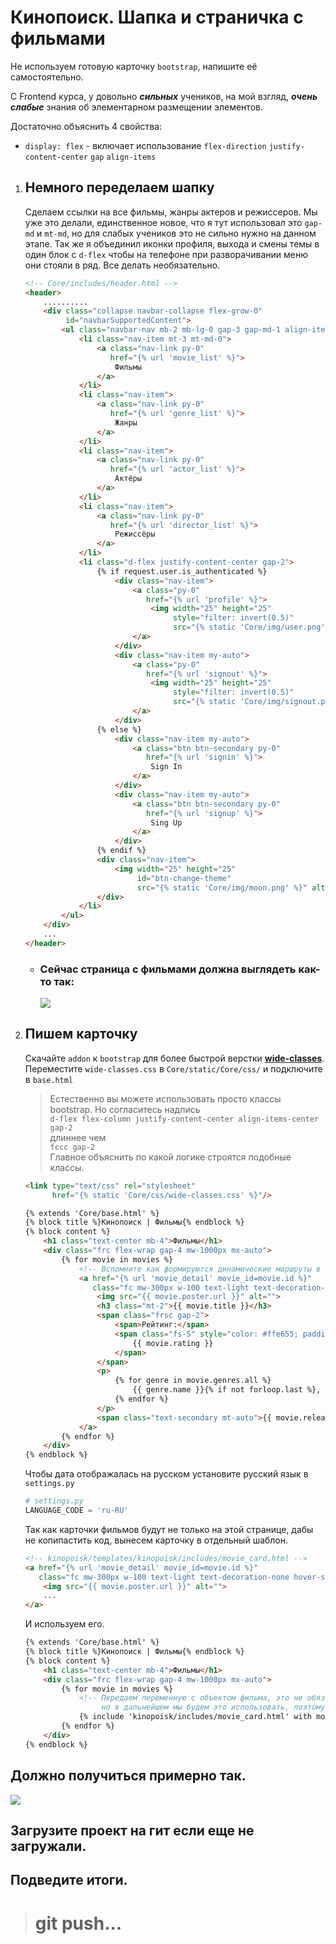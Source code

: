 # Кинопоиск. Шапка и страничка с фильмами

Не используем готовую карточку `bootstrap`, напишите её самостоятельно. 

С Frontend курса, у довольно _**сильных**_ учеников, на мой взгляд,
_**очень слабые**_ знания об элементарном размещении элементов.

Достаточно объяснить 4 свойства:
* `display: flex` - включает использование `flex-direction` `justify-content-center` `gap` `align-items`


1. ## Немного переделаем шапку
    Сделаем ссылки на все фильмы, жанры актеров и режиссеров.
    Мы уже это делали, единственное новое, что я тут использовал это
    `gap-md` и `mt-md`, но для слабых учеников это не сильно нужно на данном этапе.
    Так же я объединил иконки профиля, выхода и смены темы в один блок с `d-flex` чтобы
    на телефоне при разворачивании меню они стояли в ряд. Все делать необязательно.
    ```html
    <!-- Core/includes/header.html -->
    <header>
        ..........
        <div class="collapse navbar-collapse flex-grow-0" 
             id="navbarSupportedContent">
            <ul class="navbar-nav mb-2 mb-lg-0 gap-3 gap-md-1 align-items-center">
                <li class="nav-item mt-3 mt-md-0">
                    <a class="nav-link py-0"
                       href="{% url 'movie_list' %}">
                        Фильмы
                    </a>
                </li>
                <li class="nav-item">
                    <a class="nav-link py-0"
                       href="{% url 'genre_list' %}">
                        Жанры
                    </a>
                </li>
                <li class="nav-item">
                    <a class="nav-link py-0"
                       href="{% url 'actor_list' %}">
                        Актёры
                    </a>
                </li>
                <li class="nav-item">
                    <a class="nav-link py-0"
                       href="{% url 'director_list' %}">
                        Режиссёры
                    </a>
                </li>
                <li class="d-flex justify-content-center gap-2">
                    {% if request.user.is_authenticated %}
                        <div class="nav-item">
                            <a class="py-0"
                               href="{% url 'profile' %}">
                                <img width="25" height="25"
                                     style="filter: invert(0.5)"
                                     src="{% static 'Core/img/user.png' %}" alt="profile">
                            </a>
                        </div>
                        <div class="nav-item my-auto">
                            <a class="py-0"
                               href="{% url 'signout' %}">
                                <img width="25" height="25"
                                     style="filter: invert(0.5)"
                                     src="{% static 'Core/img/signout.png' %}" alt="signout">
                            </a>
                        </div>
                    {% else %}
                        <div class="nav-item my-auto">
                            <a class="btn btn-secondary py-0"
                               href="{% url 'signin' %}">
                                Sign In
                            </a>
                        </div>
                        <div class="nav-item my-auto">
                            <a class="btn btn-secondary py-0"
                               href="{% url 'signup' %}">
                                Sing Up
                            </a>
                        </div>
                    {% endif %}
                    <div class="nav-item">
                        <img width="25" height="25"
                             id="btn-change-theme"
                             src="{% static 'Core/img/moon.png' %}" alt="theme">
                    </div>
                </li>
            </ul>
        </div>
        ...
    </header>
    ```
    * ### Сейчас страница с фильмами должна выглядеть как-то так:
        ![](imgs/1.png)

2. ## Пишем карточку
    Скачайте `addon` к `bootstrap` для более быстрой верстки
    **[wide-classes](https://artasov.github.io/wide-classes/)**.<br>
    Переместите `wide-classes.css` в `Core/static/Core/css/` и подключите в `base.html`    
    
    > Естественно вы можете использовать просто классы bootstrap.
    Но согласитесь надпись <br>
    `d-flex flex-column justify-content-center align-items-center gap-2`<br>
    длиннее чем<br>
    `fccc gap-2`<br>
    Главное объяснить по какой логике строятся подобные классы.

    ```html
    <link type="text/css" rel="stylesheet"
          href="{% static 'Core/css/wide-classes.css' %}"/>
    ```
    ```html
    {% extends 'Core/base.html' %}
    {% block title %}Кинопоиск | Фильмы{% endblock %}
    {% block content %}
        <h1 class="text-center mb-4">Фильмы</h1>
        <div class="frc flex-wrap gap-4 mw-1000px mx-auto">
            {% for movie in movies %}
                <!-- Вспомните как формируются динамические маршруты в шаблонах -->
                <a href="{% url 'movie_detail' movie_id=movie.id %}" 
                   class="fc mw-300px w-100 text-light text-decoration-none hover-scale-2">
                    <img src="{{ movie.poster.url }}" alt="">
                    <h3 class="mt-2">{{ movie.title }}</h3>
                    <span class="frsc gap-2">
                        <span>Рейтинг:</span>
                        <span class="fs-5" style="color: #ffe655; padding-bottom: 1px;">
                            {{ movie.rating }}
                        </span>
                    </span>
                    <p>
                        {% for genre in movie.genres.all %}
                            {{ genre.name }}{% if not forloop.last %}, {% endif %}
                        {% endfor %}
                    </p>
                    <span class="text-secondary mt-auto">{{ movie.release_date }}</span>
                </a>
            {% endfor %}
        </div>
    {% endblock %}
    ```
    Чтобы дата отображалась на русском установите русский язык в `settings.py`
    ```python
    # settings.py
    LANGUAGE_CODE = 'ru-RU'
    ```
    Так как карточки фильмов будут не только на этой странице, дабы не
    копипастить код, вынесем карточку в отдельный шаблон.
    ```html
    <!-- kinopoisk/templates/kinopoisk/includes/movie_card.html -->
    <a href="{% url 'movie_detail' movie_id=movie.id %}" 
       class="fc mw-300px w-100 text-light text-decoration-none hover-scale-2">
        <img src="{{ movie.poster.url }}" alt="">
        ...
    </a>
    ```
    И используем его.
    ```html
    {% extends 'Core/base.html' %}
    {% block title %}Кинопоиск | Фильмы{% endblock %}
    {% block content %}
        <h1 class="text-center mb-4">Фильмы</h1>
        <div class="frc flex-wrap gap-4 mw-1000px mx-auto">
            {% for movie in movies %}
                <!-- Передаем переменную с объектом фильма, это не обязательно, 
                     но в дальнейшем мы будем это использовать, поэтому лучше сделать -->
                {% include 'kinopoisk/includes/movie_card.html' with movie=movie %}
            {% endfor %}
        </div>
    {% endblock %}
    ```

## Должно получиться примерно так.
![](imgs/img.png)
## Загрузите проект на гит если еще не загружали.

## Подведите итоги.
># git push...